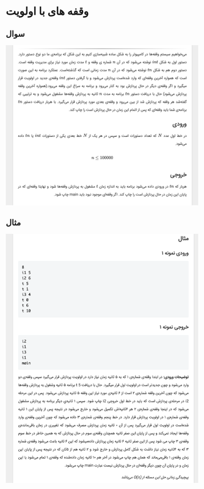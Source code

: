 # وقفه های با اولویت


## سوال
![github-octocat](https://github.com/MmahdiM79/AUT-DS-fall99-solutions/blob/main/2nd%20series/question2_(وقفه%20های%20با%20اولویت)/questionPic_(وقفه%20های%20با%20اولویت).png)


## مثال
![github-octocat](https://github.com/MmahdiM79/AUT-DS-fall99-solutions/blob/main/2nd%20series/question2_(وقفه%20های%20با%20اولویت)/testCases_(وقفه%20های%20با%20اولویت).png)


